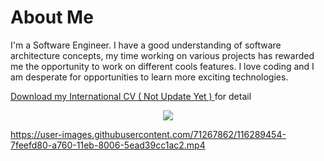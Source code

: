 # About Me

I'm a Software Engineer. I have a good understanding of software architecture concepts, my time working on various projects has rewarded me the opportunity to work on different cools features. I love coding and I am desperate for opportunities to learn more exciting technologies.

<p>
  <a href='https://s3-ap-southeast-1.amazonaws.com/glints-dashboard/resume/2944635a9c733cd15197241faff5b51d.pdf' target='_blank'>
    Download my International CV ( Not Update Yet )
  </a> for detail
</p>

<p align="center">
  <img align="center" src="https://github-readme-streak-stats.herokuapp.com?user=albasyir&theme=vue&hide_border=true"></img>
</p>

https://user-images.githubusercontent.com/71267862/116289454-7feefd80-a760-11eb-8006-5ead39cc1ac2.mp4
